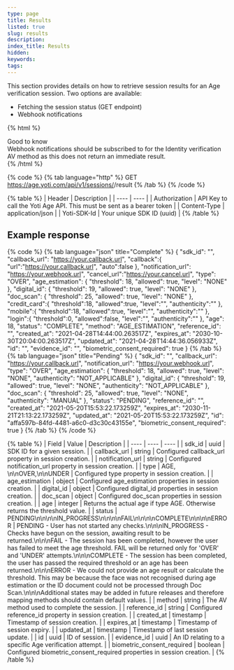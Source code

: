 ```yaml
---
type: page
title: Results
listed: true
slug: results
description: 
index_title: Results
hidden: 
keywords: 
tags: 
---
```


This section provides details on how to retrieve session results for an Age verification session. Two options are available:

- Fetching the session status (GET endpoint)
- Webhook notifications

{% html %}
<div class="alert-GTK">
    <div class="alert-title" id="GTK">
        Good to know
    </div>
    <div class="alert-text">
     Webhook notifications should be subscribed to for the Identity verification AV method as this does not return an immediate result.
    </div>
</div>
{% /html %}

{% code %}
{% tab language="http" %}
GET https://age.yoti.com/api/v1/sessions/<sessionId>/result
{% /tab %}
{% /code %}

{% table %}
| Header | Description | 
| ---- | ---- | 
| Authorization | API Key to call the Yoti Age API. This must be sent as a bearer token | 
| Content-Type | application/json | 
| Yoti-SDK-Id | Your unique SDK ID (uuid) | 
{% /table %}

## Example response

{% code %}
{% tab language="json" title="Complete" %}
{
    "sdk_id": "<uuid>",
    "callback_url": "https://your.callback.url",
    "callback":{
      "url":"https://your.callback.url",
      "auto":false
   },
    "notification_url": "https://your.webhook.url",
    "cancel_url":"https://your.cancel.url",
    "type": "OVER",
    "age_estimation": {
        "threshold": 18,
        "allowed": true,
        "level": "NONE"
    },
    "digital_id": {
        "threshold": 19,
        "allowed": true,
        "level": "NONE"
    },
    "doc_scan": {
        "threshold": 25,
        "allowed": true,
        "level": "NONE"
    },
    "credit_card":{
      "threshold":18,
      "allowed":true,
      "level":"",
      "authenticity":""
   },
   "mobile":{
      "threshold":18,
      "allowed":true,
      "level":"",
      "authenticity":""
   },
   "login":{
      "threshold":0,
      "allowed":false,
      "level":"",
      "authenticity":""
   },
    "age": 18,
    "status": "COMPLETE",
    "method": "AGE_ESTIMATION",
    "reference_id": "",
    "created_at": "2021-04-28T14:44:00.263517Z",
    "expires_at": "2030-10-30T20:04:00.263517Z",
    "updated_at": "2021-04-28T14:44:36.056933Z",
    "id": "<uuid>",
    "evidence_id": "<uuid>",
    "biometric_consent_required": true
}
{% /tab %}
{% tab language="json" title="Pending" %}
{
    "sdk_id": "<uuid>",
    "callback_url": "https://your.callback.url",
    "notification_url": "https://your.webhook.url",
    "type": "OVER",
    "age_estimation": {
        "threshold": 18,
        "allowed": true,
        "level": "NONE",
        "authenticity": "NOT_APPLICABLE"
    },
    "digital_id": {
        "threshold": 19,
        "allowed": true,
        "level": "NONE",
        "authenticity": "NOT_APPLICABLE"
    },
    "doc_scan": {
        "threshold": 25,
        "allowed": true,
        "level": "NONE",
        "authenticity": "MANUAL"
    },
    "status": "PENDING",
    "reference_id": "",
    "created_at": "2021-05-20T15:53:22.173259Z",
    "expires_at": "2030-11-21T21:13:22.173259Z",
    "updated_at": "2021-05-20T15:53:22.173259Z",
    "id": "affa597b-84fd-4481-a6c0-d3c30c43155e",
    "biometric_consent_required": true
}
{% /tab %}
{% /code %}

{% table %}
| Field | Value | Description | 
| ---- | ---- | ---- | 
| sdk_id | uuid | SDK ID for a given session. | 
| callback_url | string | Configured callback_url property in session creation. | 
| notification_url | string | Configured notification_url property in session creation. | 
| type | AGE, \n\nOVER,\n\nUNDER | Configured type property in session creation. | 
| age_estimation | object | Configured age_estimation properties in session creation. | 
| digital_id | object | Configured digital_id properties in session creation. | 
| doc_scan | object | Configured doc_scan properties in session creation. | 
| age | integer | Returns the actual age if type AGE. Otherwise returns the threshold value. | 
| status | PENDING\n\n\n\nIN_PROGRESS\n\n\n\nFAIL\n\n\n\nCOMPLETE\n\n\n\nERROR | PENDING - User has not started any checks.\n\n\nIN_PROGRESS - Checks have begun on the session, awaiting result to be returned.\n\n\nFAIL - The session has been completed, however the user has failed to meet the age threshold. FAIL will be returned only for 'OVER' and 'UNDER' attempts.\n\n\nCOMPLETE - The session has been completed, the user has passed the required threshold or an age has been returned.\n\n\nERROR - We could not provide an age result or calculate the threshold. This may be because the face was not recognised during age estimation or the ID document could not be processed through Doc Scan.\n\n\nAdditional states may be added in future releases and therefore mapping methods should contain default values. | 
| method | string | The AV method used to complete the session. | 
| reference_id | string | Configured reference_id property in session creation. | 
| created_at | timestamp | Timestamp of session creation. | 
| expires_at | timestamp | Timestamp of session expiry. | 
| updated_at | timestamp | Timestamp of last session update. | 
| id | uuid | ID of session. | 
| evidence_id | uuid | An ID relating to a specific Age verification attempt. | 
| biometric_consent_required | boolean | Configured biometric_consent_required properties in session creation. | 
{% /table %}